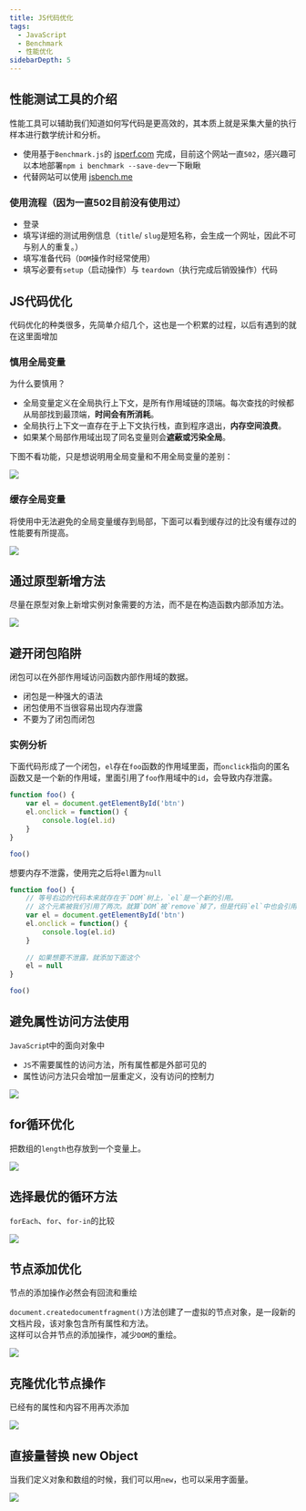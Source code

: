 ```yaml
---
title: JS代码优化
tags: 
  - JavaScript
  - Benchmark
  - 性能优化
sidebarDepth: 5
---
```

## 性能测试工具的介绍

性能工具可以辅助我们知道如何写代码是更高效的，其本质上就是采集大量的执行样本进行数学统计和分析。
- 使用基于`Benchmark.js`的 [jsperf.com](https://jsperf.com/) 完成，目前这个网站一直`502`，感兴趣可以本地部署`npm i benchmark --save-dev`一下瞅瞅
- 代替网站可以使用 [jsbench.me](https://jsbench.me/)

### 使用流程（因为一直502目前没有使用过）
- 登录
- 填写详细的测试用例信息（`title`/ `slug`是短名称，会生成一个网址，因此不可与别人的重复。）
- 填写准备代码（`DOM`操作时经常使用）
- 填写必要有`setup`（启动操作）与 `teardown`（执行完成后销毁操作）代码

## JS代码优化
代码优化的种类很多，先简单介绍几个，这也是一个积累的过程，以后有遇到的就在这里面增加
### 慎用全局变量

为什么要慎用？

- 全局变量定义在全局执行上下文，是所有作用域链的顶端。每次查找的时候都从局部找到最顶端，**时间会有所消耗**。
- 全局执行上下文一直存在于上下文执行栈，直到程序退出，**内存空间浪费**。
- 如果某个局部作用域出现了同名变量则会**遮蔽或污染全局**。

下图不看功能，只是想说明用全局变量和不用全局变量的差别：

![](https://p1-juejin.byteimg.com/tos-cn-i-k3u1fbpfcp/a807a426d5944b7a9a96b06285c4090d~tplv-k3u1fbpfcp-watermark.image)

### 缓存全局变量
将使用中无法避免的全局变量缓存到局部，下面可以看到缓存过的比没有缓存过的性能要有所提高。
 
![](https://p1-juejin.byteimg.com/tos-cn-i-k3u1fbpfcp/a18c8dfb0c154bf09cd62ccee583a9af~tplv-k3u1fbpfcp-watermark.image)

## 通过原型新增方法
尽量在原型对象上新增实例对象需要的方法，而不是在构造函数内部添加方法。

![](https://p9-juejin.byteimg.com/tos-cn-i-k3u1fbpfcp/fbbd56a1fc154d9f8e40b807a7a9d8fd~tplv-k3u1fbpfcp-watermark.image)

## 避开闭包陷阱
闭包可以在外部作用域访问函数内部作用域的数据。

- 闭包是一种强大的语法
- 闭包使用不当很容易出现内存泄露
- 不要为了闭包而闭包

### 实例分析
下面代码形成了一个闭包，`el`存在`foo`函数的作用域里面，而`onclick`指向的匿名函数又是一个新的作用域，里面引用了`foo`作用域中的`id`，会导致内存泄露。
```js
function foo() {
    var el = document.getElementById('btn')
    el.onclick = function() {
        console.log(el.id)
    }
}

foo()
```
想要内存不泄露，使用完之后将`el`置为`null`

```js
function foo() {
	// 等号右边的代码本来就存在于`DOM`树上，`el`是一个新的引用。
    // 这个元素被我们引用了两次。就算`DOM`被`remove`掉了，但是代码`el`中也会引用，只能在下面把代码进行手动清除。
    var el = document.getElementById('btn')
    el.onclick = function() {
        console.log(el.id)
    }
    
    // 如果想要不泄露，就添加下面这个
    el = null
}

foo()
```

## 避免属性访问方法使用
`JavaScrip`t中的面向对象中
- `JS`不需要属性的访问方法，所有属性都是外部可见的
- 属性访问方法只会增加一层重定义，没有访问的控制力

![](https://p3-juejin.byteimg.com/tos-cn-i-k3u1fbpfcp/c26e702c20e6465a879ad0d1953237c6~tplv-k3u1fbpfcp-watermark.image)

## for循环优化
把数组的`length`也存放到一个变量上。

![](https://p3-juejin.byteimg.com/tos-cn-i-k3u1fbpfcp/bf542af3b31540f885b2c0ba6030e555~tplv-k3u1fbpfcp-watermark.image)

## 选择最优的循环方法
`forEach`、`for`、`for-in`的比较

![](https://p1-juejin.byteimg.com/tos-cn-i-k3u1fbpfcp/e65e1ee55f0a451fa180713916743b0a~tplv-k3u1fbpfcp-watermark.image)

## 节点添加优化
节点的添加操作必然会有回流和重绘

`document.createdocumentfragment()`方法创建了一虚拟的节点对象，是一段新的文档片段，该对象包含所有属性和方法。  
这样可以合并节点的添加操作，减少`DOM`的重绘。 

![](https://p6-juejin.byteimg.com/tos-cn-i-k3u1fbpfcp/8c7991275eaa40f08fe4067b983e1aae~tplv-k3u1fbpfcp-watermark.image)

## 克隆优化节点操作
已经有的属性和内容不用再次添加 

![](https://p9-juejin.byteimg.com/tos-cn-i-k3u1fbpfcp/2ca67d9e03de44e5b24a61e20644f5df~tplv-k3u1fbpfcp-watermark.image)

## 直接量替换 new Object

当我们定义对象和数组的时候，我们可以用`new`，也可以采用字面量。

![](https://p6-juejin.byteimg.com/tos-cn-i-k3u1fbpfcp/dfb451112a674696b14f92a5615aedde~tplv-k3u1fbpfcp-watermark.image)

